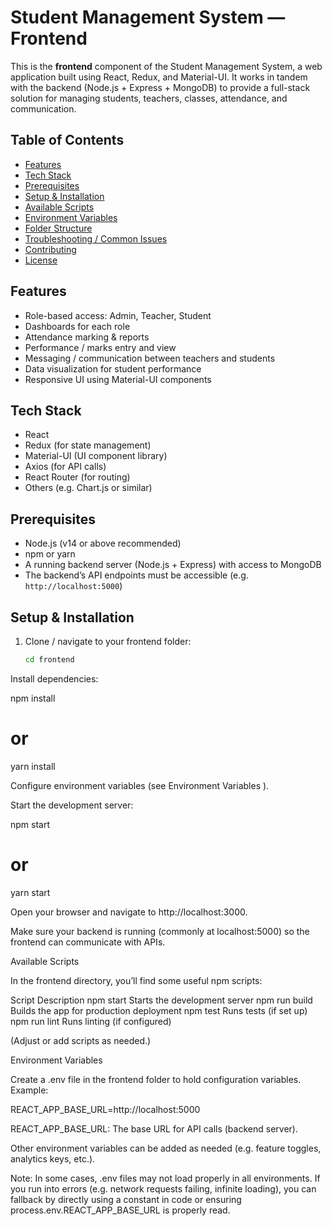 # Student Management System — Frontend

This is the **frontend** component of the Student Management System, a web application built using React, Redux, and Material-UI. It works in tandem with the backend (Node.js + Express + MongoDB) to provide a full-stack solution for managing students, teachers, classes, attendance, and communication.

## Table of Contents

- [Features](#features)  
- [Tech Stack](#tech-stack)  
- [Prerequisites](#prerequisites)  
- [Setup & Installation](#setup--installation)  
- [Available Scripts](#available-scripts)  
- [Environment Variables](#environment-variables)  
- [Folder Structure](#folder-structure)  
- [Troubleshooting / Common Issues](#troubleshooting--common-issues)  
- [Contributing](#contributing)  
- [License](#license)  

## Features

- Role-based access: Admin, Teacher, Student  
- Dashboards for each role  
- Attendance marking & reports  
- Performance / marks entry and view  
- Messaging / communication between teachers and students  
- Data visualization for student performance  
- Responsive UI using Material-UI components  

## Tech Stack

- React  
- Redux (for state management)  
- Material-UI (UI component library)  
- Axios (for API calls)  
- React Router (for routing)  
- Others (e.g. Chart.js or similar)  

## Prerequisites

- Node.js (v14 or above recommended)  
- npm or yarn  
- A running backend server (Node.js + Express) with access to MongoDB  
- The backend’s API endpoints must be accessible (e.g. `http://localhost:5000`)

## Setup & Installation

1. Clone / navigate to your frontend folder:

   ```bash
   cd frontend
Install dependencies:

npm install
# or
yarn install


Configure environment variables (see Environment Variables
).

Start the development server:

npm start
# or
yarn start


Open your browser and navigate to http://localhost:3000.

Make sure your backend is running (commonly at localhost:5000) so the frontend can communicate with APIs.

Available Scripts

In the frontend directory, you’ll find some useful npm scripts:

Script	Description
npm start	Starts the development server
npm run build	Builds the app for production deployment
npm test	Runs tests (if set up)
npm run lint	Runs linting (if configured)

(Adjust or add scripts as needed.)

Environment Variables

Create a .env file in the frontend folder to hold configuration variables. Example:

REACT_APP_BASE_URL=http://localhost:5000


REACT_APP_BASE_URL: The base URL for API calls (backend server).

Other environment variables can be added as needed (e.g. feature toggles, analytics keys, etc.).

Note: In some cases, .env files may not load properly in all environments. If you run into errors (e.g. network requests failing, infinite loading), you can fallback by directly using a constant in code or ensuring process.env.REACT_APP_BASE_URL is properly read.